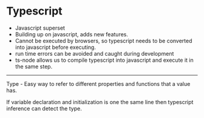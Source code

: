 # Typescript

- Javascript superset
- Building up on javascript, adds new features.
- Cannot be executed by browsers, so typescript needs to be converted into javascript before executing.
- run time errors can be avoided and caught during development
- ts-node allows us to compile typescript into javascript and execute it in the same step.
---
Type - Easy way to refer to different properties and functions that a value has.

If variable declaration and initialization is one the same line then typescript inference can detect the type.
<!--stackedit_data:
eyJoaXN0b3J5IjpbLTExNDYyMzkxMTQsLTE1Njc1MTA2NjAsLT
IwODMwODAyMDAsMTQ2NzYwMDA0Niw1NjY1MTg1MDIsMTEyODg1
NDI0Nl19
-->
